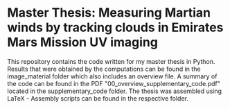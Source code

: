 # Master Thesis: Measuring Martian winds by tracking clouds in Emirates Mars Mission UV imaging
This repository contains the code written for my master thesis in Python. 
Results that were obtained by the computations can be found in the image_material folder which also includes an overview file. 
A summary of the code can be found in the PDF "00_overview_supplementary_code.pdf" located in the supplementary_code folder.
The thesis was assembled using LaTeX - Assembly scripts can be found in the respective folder.
